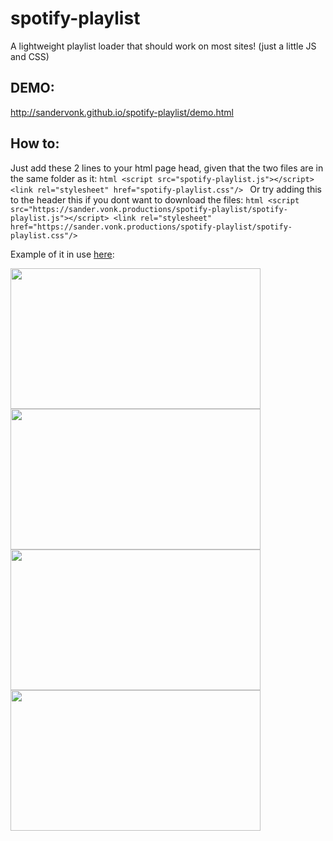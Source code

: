 # spotify-playlist
A lightweight playlist loader that should work on most sites! (just a little JS and CSS)

## DEMO:
http://sandervonk.github.io/spotify-playlist/demo.html

## How to:
Just add these 2 lines to your html page head, given that the two files are in the same folder as it:
    ```html
    <script src="spotify-playlist.js"></script>
    <link rel="stylesheet" href="spotify-playlist.css"/>
    ```
Or try adding this to the header this if you dont want to download the files:
    ```html
    <script src="https://sander.vonk.productions/spotify-playlist/spotify-playlist.js"></script>
    <link rel="stylesheet" href="https://sander.vonk.productions/spotify-playlist/spotify-playlist.css"/>
    ```

Example of it in use [here](https://sandervonk.github.io/Portfolio.html):
<p float="left">
<img src="https://user-images.githubusercontent.com/10799950/126443888-2603589d-04f7-4657-9619-e3978168afdb.png" height="225" width="400"/>
<img src="https://user-images.githubusercontent.com/10799950/126443931-d46e6789-fbc6-4d13-b6d0-c3d1e34fecd8.png" height="225" width="400"/>
<img src="https://user-images.githubusercontent.com/10799950/126443958-6e6fc4b6-f9a1-4120-a7d5-289f3765ded1.png" height="225" width="400"/>
<img src="https://user-images.githubusercontent.com/10799950/126443988-4465dd51-20e7-4d28-a2c7-d5d6136b3844.png" height="225" width="400"/>
  </p>


